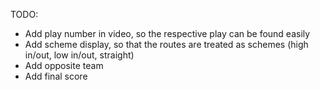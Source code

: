 TODO:

- Add play number in video, so the respective play can be found easily
- Add scheme display, so that the routes are treated as schemes (high in/out, low in/out, straight)
- Add opposite team
- Add final score